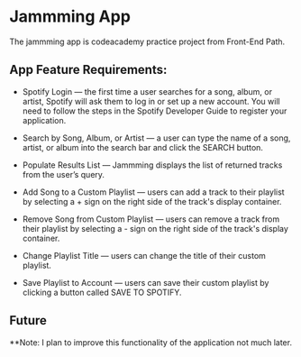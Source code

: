 # Jammming App

The jammming app is codeacademy practice project from Front-End Path.

## App Feature Requirements:

* Spotify Login — the first time a user searches for a song, album, or artist, Spotify will ask them to log in or set up a new account. You will need to follow the steps in the Spotify Developer Guide to register your application.

* Search by Song, Album, or Artist — a user can type the name of a song, artist, or album into the search bar and click the SEARCH button. 

* Populate Results List — Jammming displays the list of returned tracks from the user’s query.

* Add Song to a Custom Playlist — users can add a track to their playlist by selecting a + sign on the right side of the track's display container.

* Remove Song from Custom Playlist — users can remove a track from their playlist by selecting a - sign on the right side of the track's display container.

* Change Playlist Title — users can change the title of their custom playlist.

* Save Playlist to Account — users can save their custom playlist by clicking a button called SAVE TO SPOTIFY.

## Future

**Note: I plan to improve this functionality of the application not much later.
